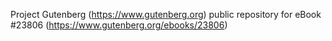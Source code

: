 Project Gutenberg (https://www.gutenberg.org) public repository for eBook #23806 (https://www.gutenberg.org/ebooks/23806)
